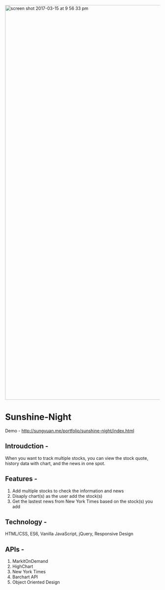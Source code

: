 <img width="1280" alt="screen shot 2017-03-15 at 9 56 33 pm" src="https://cloud.githubusercontent.com/assets/10294399/24075241/dc04b366-0bed-11e7-86b3-c89f900d36cc.png">

# Sunshine-Night

Demo - 
http://sungyuan.me/portfolio/sunshine-night/index.html

## Introudction - 

When you want to track multiple stocks, you can view the stock quote, history data with chart, and the news in one spot. 

## Features - 
1. Add multiple stocks to check the information and news
2. Disaply chart(s) as the user add the stock(s)
3. Get the lastest news from New York Times based on the stock(s) you add

## Technology - 
HTML/CSS, ES6, Vanilla JavaScript, jQuery, Responsive Design

## APIs -  
1. MarkitOnDemand
2. HighChart
3. New York Times
4. Barchart API
5. Object Oriented Design
